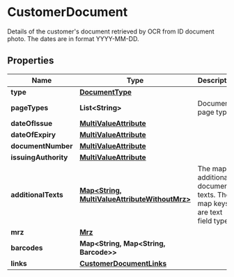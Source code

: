 

# CustomerDocument

Details of the customer's document retrieved by OCR from ID document photo. The dates are in format YYYY-MM-DD.

## Properties

| Name | Type | Description | Notes |
|------------ | ------------- | ------------- | -------------|
|**type** | [**DocumentType**](DocumentType.md) |  |  [optional] |
|**pageTypes** | **List&lt;String&gt;** | Document&#39;s page types |  [readonly] |
|**dateOfIssue** | [**MultiValueAttribute**](MultiValueAttribute.md) |  |  [optional] |
|**dateOfExpiry** | [**MultiValueAttribute**](MultiValueAttribute.md) |  |  [optional] |
|**documentNumber** | [**MultiValueAttribute**](MultiValueAttribute.md) |  |  [optional] |
|**issuingAuthority** | [**MultiValueAttribute**](MultiValueAttribute.md) |  |  [optional] |
|**additionalTexts** | [**Map&lt;String, MultiValueAttributeWithoutMrz&gt;**](MultiValueAttributeWithoutMrz.md) | The map of additional document texts. The map keys are text field types. |  [optional] [readonly] |
|**mrz** | [**Mrz**](Mrz.md) |  |  [optional] |
|**barcodes** | **Map&lt;String, Map&lt;String, Barcode&gt;&gt;** |  |  [optional] [readonly] |
|**links** | [**CustomerDocumentLinks**](CustomerDocumentLinks.md) |  |  |



